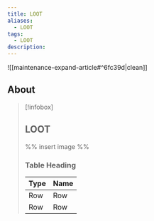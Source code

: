 ```yaml
---
title: LOOT
aliases:
  - LOOT
tags:
  - LOOT
description:
---
```


![[maintenance-expand-article#^6fc39d|clean]]

## About

> [!infobox]
> 
> ## LOOT
> 
> %% insert image %%
> 
> ### Table Heading
> 
> | Type | Name |
> | --- | --- |
> | Row | Row |
> | Row | Row |